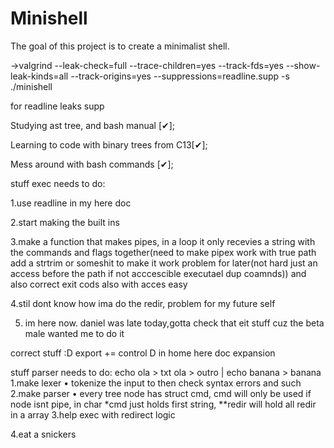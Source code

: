 # Minishell
The goal of this project is to create a minimalist shell.

->valgrind --leak-check=full --trace-children=yes --track-fds=yes --show-leak-kinds=all --track-origins=yes --suppressions=readline.supp -s ./minishell

for readline leaks supp


Studying ast tree, and bash manual [✔];

Learning to code with binary trees from C13[✔];

Mess around with bash commands [✔];


stuff exec needs to do:

1.use readline in my here doc
   
2.start making the built ins

3.make a function that makes pipes, in a loop it only recevies a string with the commands and flags together(need to make pipex work with true path add a strtrim or someshit to make it work problem for later(not hard just an access before the path if not acccescible executael dup coamnds)) and also correct exit cods also with acces easy

4.stil dont know how ima do the redir, problem for my future self

5. im here now. daniel was late today,gotta check that eit stuff cuz the  beta male wanted me to do it

correct stuff :D
export +=
control D in home
here doc expansion


stuff parser needs to do:
echo ola > txt ola > outro | echo banana > banana
1.make lexer
   • tokenize the input to then check syntax errors and such
2.make parser
   • every tree node has struct cmd, cmd will only be used if node isnt pipe, in char *cmd just holds first string, **redir will hold all redir in a array
3.help exec with redirect logic

4.eat a snickers
